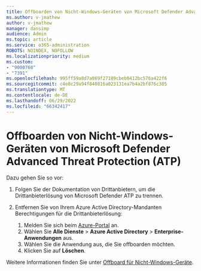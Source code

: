 ```yaml
---
title: Offboarden von Nicht-Windows-Geräten von Microsoft Defender Advanced Threat Protection (ATP)
ms.author: v-jmathew
author: v-jmathew
manager: dansimp
audience: Admin
ms.topic: article
ms.service: o365-administration
ROBOTS: NOINDEX, NOFOLLOW
ms.localizationpriority: medium
ms.custom:
- "9000760"
- "7391"
ms.openlocfilehash: 995ff59a8d7a869f27189cbeb0412bc576a422f6
ms.sourcegitcommit: c4e8c29a94f840816a023131ea7b4a2bf876c305
ms.translationtype: MT
ms.contentlocale: de-DE
ms.lasthandoff: 06/29/2022
ms.locfileid: "66342417"
---
```

# <a name="offboard-non-windows-devices-from-microsoft-defender-advanced-threat-protection-atp"></a>Offboarden von Nicht-Windows-Geräten von Microsoft Defender Advanced Threat Protection (ATP)

Dazu gehen Sie so vor:

1. Folgen Sie der Dokumentation von Drittanbietern, um die Drittanbieterlösung von Microsoft Defender ATP zu trennen.
2. Entfernen Sie von Ihrem Azure Active Directory-Mandanten Berechtigungen für die Drittanbieterlösung:

    1. Melden Sie sich beim [Azure-Portal](https://go.microsoft.com/fwlink/?linkid=2125612) an.
    1. Wählen Sie **Alle Dienste** > **Azure Active Directory** > **Enterprise-Anwendungen** aus.
    1. Wählen Sie die Anwendung aus, die Sie offboarden möchten.
    1. Klicken Sie auf **Löschen**.

Weitere Informationen finden Sie unter [Offboard für Nicht-Windows-Geräte](https://go.microsoft.com/fwlink/?linkid=2143630).
